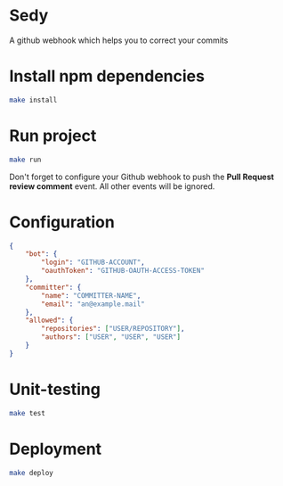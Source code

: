 # Sedy
A github webhook which helps you to correct your commits

# Install npm dependencies

```bash
make install
```

# Run project

```bash
make run
```

Don't forget to configure your Github webhook to push the **Pull Request review comment** event. All other events will be ignored.

# Configuration

```json
{
    "bot": {
        "login": "GITHUB-ACCOUNT",
        "oauthToken": "GITHUB-OAUTH-ACCESS-TOKEN"
    },
    "committer": {
        "name": "COMMITTER-NAME",
        "email": "an@example.mail"
    },
    "allowed": {
        "repositories": ["USER/REPOSITORY"],
        "authors": ["USER", "USER", "USER"]
    }
}
```

# Unit-testing

```bash
make test
```

# Deployment

```bash
make deploy
```
